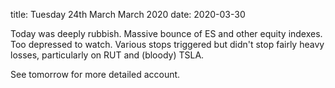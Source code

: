 title:  Tuesday 24th March March 2020
date: 2020-03-30

Today was deeply rubbish. Massive bounce of ES and other equity indexes. Too depressed to watch. Various stops triggered but didn't stop fairly heavy losses, particularly on RUT and \(bloody\) TSLA.

See tomorrow for more detailed account.

